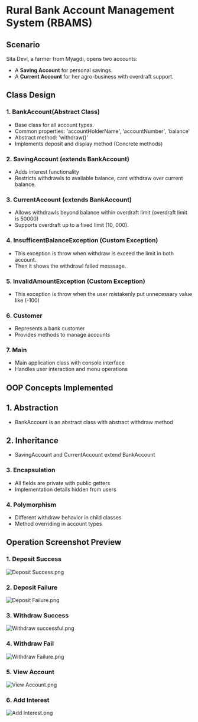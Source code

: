 # Rural Bank Account Management System (RBAMS)
## Scenario
Sita Devi, a farmer from Myagdi, opens two accounts:
- A **Saving Account** for personal savings.
- A **Current Account** for her agro-business with overdraft support.

## Class Design

### 1. BankAccount(Abstract Class)
- Base class for all account types.
- Common properties: 'accountHolderName', 'accountNumber', 'balance'
- Abstract method: 'withdraw()'
- Implements deposit and display method (Concrete methods)

### 2. SavingAccount (extends BankAccount)
- Adds interest functionality
- Restricts withdrawls to available balance, cant withdraw over current balance.

### 3. CurrentAccount (extends BankAccount)
- Allows withdrawls beyond balance within overdraft limit (overdraft limit is 50000)
- Supports overdraft up to a fixed limit (10, 000).

### 4. InsufficentBalanceException (Custom Exception)
- This exception is throw when withdraw is exceed the limit in both account.
- Then it shows the withdrawl failed messsage.

### 5. InvalidAmountException (Custom Exception)
- This exception is throw when the user mistakenly put unnecessary value like (-100)

### 6. Customer
- Represents a bank customer
- Provides methods to manage accounts

### 7. Main
- Main application class with console interface
- Handles user interaction and menu operations

## OOP Concepts Implemented
## 1. Abstraction
- BankAccount is an abstract class with abstract withdraw method

## 2. Inheritance
- SavingAccount and CurrentAccount extend BankAccount

### 3. Encapsulation
- All fields are private with public getters
- Implementation details hidden from users

### 4. Polymorphism
- Different withdraw behavior in child classes
- Method overriding in account types

## Operation Screenshot Preview
### 1. Deposit Success
![Deposit Success.png](Screenshots/Deposit%20Success.png)

### 2. Deposit Failure
![Deposit Failure.png](Screenshots/Deposit%20Failure.png)

### 3. Withdraw Success
![Withdraw successful.png](Screenshots/Withdraw%20successful.png)

### 4. Withdraw Fail
![Withdraw Failure.png](Screenshots/Withdraw%20Failure.png)

### 5. View Account
![View Account.png](Screenshots/View%20Account.png)

### 6. Add Interest
![Add Interest.png](Screenshots/Add%20Interest.png)




